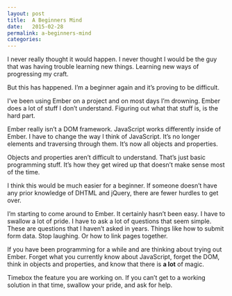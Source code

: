 ```yaml
---
layout: post
title:  A Beginners Mind
date:   2015-02-28
permalink: a-beginners-mind
categories:
---
```


I never really thought it would happen. I never thought I would be the guy that was having trouble learning new things. Learning new ways of progressing my craft.

But this has happened. I’m a beginner again and it’s proving to be difficult.

I’ve been using Ember on a project and on most days I’m drowning. Ember does a lot of stuff I don’t understand. Figuring out what that stuff is, is the hard part.

Ember really isn’t a DOM framework. JavaScript works differently inside of Ember. I have to change the way I think of JavaScript. It’s no longer elements and traversing through them. It’s now all objects and properties.

Objects and properties aren’t difficult to understand. That’s just basic programming stuff. It’s how they get wired up that doesn’t make sense most of the time.

I think this would be much easier for a beginner. If someone doesn’t have any prior knowledge of DHTML and jQuery, there are fewer hurdles to get over.

I’m starting to come around to Ember. It certainly hasn’t been easy. I have to swallow a lot of pride. I have to ask a lot of questions that seem simple. These are questions that I haven’t asked in years. Things like how to submit form data. Stop laughing. Or how to link pages together.

If you have been programming for a while and are thinking about trying out Ember. Forget what you currently know about JavaScript, forget the DOM, think in objects and properties, and know that there is **a lot** of magic.

Timebox the feature you are working on. If you can’t get to a working solution in that time, swallow your pride, and ask for help.

